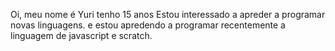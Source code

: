 Oi, meu nome é Yuri tenho 15 anos 
Estou interessado a apreder a programar novas linguagens.
e estou apredendo a programar recentemente a linguagem de javascript e scratch.
